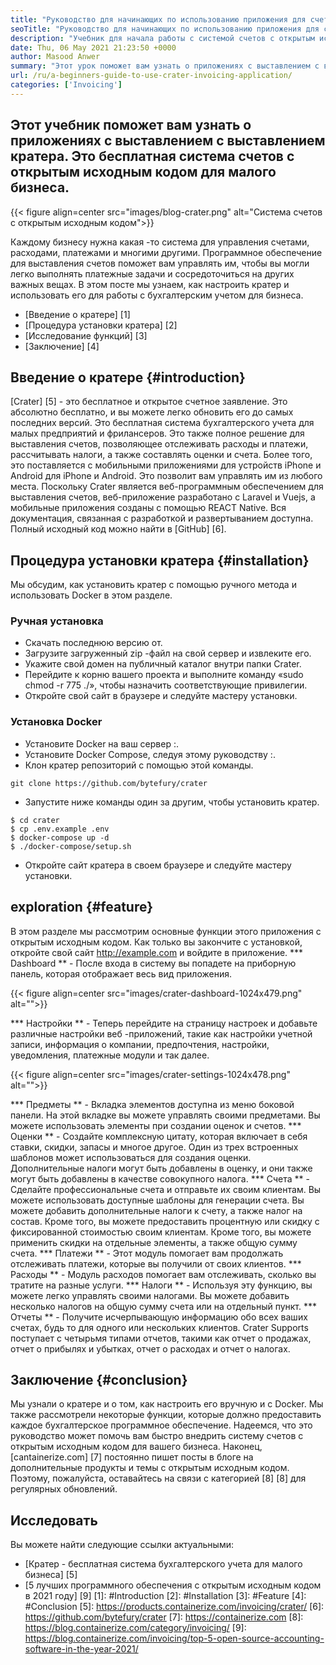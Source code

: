 ```yaml
---
title: "Руководство для начинающих по использованию приложения для счетов кратеров" 
seoTitle: "Руководство для начинающих по использованию приложения для счетов кратеров" 
description: "Учебник для начала работы с системой счетов с открытым исходным кодом. Это руководство кратера помогает вам познакомиться с основными понятиями и функциями." 
date: Thu, 06 May 2021 21:23:50 +0000
author: Masood Anwer
summary: "Этот урок поможет вам узнать о приложениях с выставлением с выставлением кратера. Это бесплатная система счетов с открытым исходным кодом для малого бизнеса." 
url: /ru/a-beginners-guide-to-use-crater-invoicing-application/
categories: ['Invoicing']
---
```


## Этот учебник поможет вам узнать о приложениях с выставлением с выставлением кратера. Это бесплатная система счетов с открытым исходным кодом для малого бизнеса.

{{< figure align=center src="images/blog-crater.png" alt="Система счетов с открытым исходным кодом">}}

Каждому бизнесу нужна какая -то система для управления счетами, расходами, платежами и многими другими. Программное обеспечение для выставления счетов поможет вам управлять им, чтобы вы могли легко выполнять платежные задачи и сосредоточиться на других важных вещах. В этом посте мы узнаем, как настроить кратер и использовать его для работы с бухгалтерским учетом для бизнеса.
  * [Введение о кратере] [1]
  * [Процедура установки кратера] [2]
  * [Исследование функций] [3]
  * [Заключение] [4]

## Введение о кратере {#introduction}
[Crater] [5] - это бесплатное и открытое счетное заявление. Это абсолютно бесплатно, и вы можете легко обновить его до самых последних версий. Это бесплатная система бухгалтерского учета для малых предприятий и фрилансеров. Это также полное решение для выставления счетов, позволяющее отслеживать расходы и платежи, рассчитывать налоги, а также составлять оценки и счета. Более того, это поставляется с мобильными приложениями для устройств iPhone и Android для iPhone и Android. Это позволит вам управлять им из любого места. Поскольку Crater является веб-программным обеспечением для выставления счетов, веб-приложение разработано с Laravel и Vuejs, а мобильные приложения созданы с помощью REACT Native. Вся документация, связанная с разработкой и развертыванием доступна. Полный исходный код можно найти в [GitHub] [6].

## Процедура установки кратера {#installation}
Мы обсудим, как установить кратер с помощью ручного метода и использовать Docker в этом разделе.

### Ручная установка
  * Скачать последнюю версию от.
  * Загрузите загруженный zip -файл на свой сервер и извлеките его.
  * Укажите свой домен на публичный каталог внутри папки Crater.
  * Перейдите к корню вашего проекта и выполните команду «sudo chmod -r 775 ./», чтобы назначить соответствующие привилегии.
  * Откройте свой сайт в браузере и следуйте мастеру установки.

### Установка Docker
  * Установите Docker на ваш сервер :.
  * Установите Docker Compose, следуя этому руководству :.
  * Клон кратер репозиторий с помощью этой команды.
```
git clone https://github.com/bytefury/crater
```
  * Запустите ниже команды один за другим, чтобы установить кратер.
```
$ cd crater
$ cp .env.example .env
$ docker-compose up -d
$ ./docker-compose/setup.sh
```
  * Откройте сайт кратера в своем браузере и следуйте мастеру установки.

## exploration {#feature}
В этом разделе мы рассмотрим основные функции этого приложения с открытым исходным кодом. Как только вы закончите с установкой, откройте свой сайт http://example.com и войдите в приложение.
  *** Dashboard ** - После входа в систему вы попадете на приборную панель, которая отображает весь вид приложения.

{{< figure align=center src="images/crater-dashboard-1024x479.png" alt="">}}

  *** Настройки ** - Теперь перейдите на страницу настроек и добавьте различные настройки веб -приложений, такие как настройки учетной записи, информация о компании, предпочтения, настройки, уведомления, платежные модули и так далее.

{{< figure align=center src="images/crater-settings-1024x478.png" alt="">}}

  *** Предметы ** - Вкладка элементов доступна из меню боковой панели. На этой вкладке вы можете управлять своими предметами. Вы можете использовать элементы при создании оценок и счетов.
  *** Оценки ** - Создайте комплексную цитату, которая включает в себя ставки, скидки, запасы и многое другое. Один из трех встроенных шаблонов может использоваться для создания оценки. Дополнительные налоги могут быть добавлены в оценку, и они также могут быть добавлены в качестве совокупного налога.
  *** Счета ** - Сделайте профессиональные счета и отправьте их своим клиентам. Вы можете использовать доступные шаблоны для генерации счета. Вы можете добавить дополнительные налоги к счету, а также налог на состав. Кроме того, вы можете предоставить процентную или скидку с фиксированной стоимостью своим клиентам. Кроме того, вы можете применить скидки на отдельные элементы, а также общую сумму счета.
  *** Платежи ** - Этот модуль помогает вам продолжать отслеживать платежи, которые вы получили от своих клиентов.
  *** Расходы ** - Модуль расходов помогает вам отслеживать, сколько вы тратите на разные услуги.
  *** Налоги ** - Используя эту функцию, вы можете легко управлять своими налогами. Вы можете добавить несколько налогов на общую сумму счета или на отдельный пункт.
  *** Отчеты ** - Получите исчерпывающую информацию обо всех ваших счетах, будь то для одного или нескольких клиентов. Crater Supports поступает с четырьмя типами отчетов, такими как отчет о продажах, отчет о прибылях и убытках, отчет о расходах и отчет о налогах.

## Заключение {#conclusion}
Мы узнали о кратере и о том, как настроить его вручную и с Docker. Мы также рассмотрели некоторые функции, которые должно предоставить каждое бухгалтерское программное обеспечение. Надеемся, что это руководство может помочь вам быстро внедрить систему счетов с открытым исходным кодом для вашего бизнеса.
Наконец, [cantainerize.com] [7] постоянно пишет посты в блоге на дополнительные продукты и темы с открытым исходным кодом. Поэтому, пожалуйста, оставайтесь на связи с категорией [8] [8] для регулярных обновлений.

## Исследовать
Вы можете найти следующие ссылки актуальными:
  * [Кратер - бесплатная система бухгалтерского учета для малого бизнеса] [5]
  * [5 лучших программного обеспечения с открытым исходным кодом в 2021 году] [9]
[1]: #Introduction
[2]: #Installation
[3]: #Feature
[4]: #Conclusion
[5]: https://products.containerize.com/invoicing/crater/
[6]: https://github.com/bytefury/crater
[7]: https://containerize.com
[8]: https://blog.containerize.com/category/invoicing/
[9]: https://blog.containerize.com/invoicing/top-5-open-source-accounting-software-in-the-year-2021/
